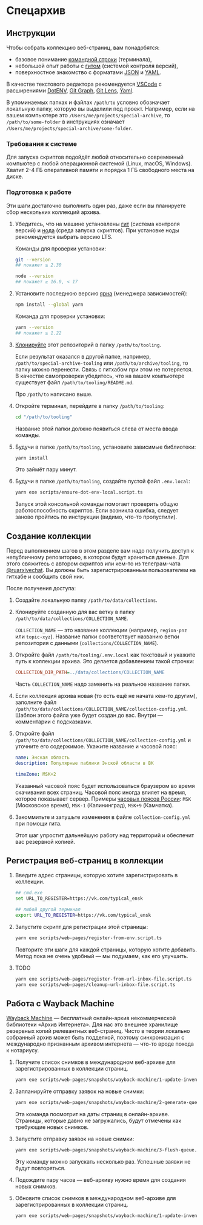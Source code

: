 # Спецархив

## Инструкции

Чтобы собрать коллекцию веб-страниц, вам понадобятся:

- базовое понимание [командной строки](https://ru.wikipedia.org/wiki/Интерфейс_командной_строки) (терминала),
- небольшой опыт работы с [гитом](https://ru.wikipedia.org/wiki/Git) (системой контроля версий),
- поверхностное знакомство с форматами [JSON](https://ru.wikipedia.org/wiki/JSON) и [YAML](https://ru.wikipedia.org/wiki/YAML).

В качестве текстового редактора рекомендуется [VSCode](https://code.visualstudio.com) с расширениями
[DotENV](https://marketplace.visualstudio.com/items?itemName=mikestead.dotenv),
[Git Graph](https://marketplace.visualstudio.com/items?itemName=mhutchie.git-graph),
[Git Lens](https://marketplace.visualstudio.com/items?itemName=eamodio.gitlens),
[Yaml](https://marketplace.visualstudio.com/items?itemName=redhat.vscode-yaml).

В упоминаемых папках и файлах `/path/to` условно обозначает локальную папку, которую вы выделили под проект.
Например, если на вашем компьютере это `/Users/me/projects/special-archive`, то `/path/to/some-folder` в инструкциях означает `/Users/me/projects/special-archive/some-folder`.

### Требования к системе

Для запуска скриптов подойдёт любой относительно современный компьютер с любой операционной системой (Linux, macOS, Windows).
Хватит 2-4 ГБ оперативной памяти и порядка 1 ГБ свободного места на диске.

### Подготовка к работе

Эти шаги достаточно выполнить один раз, даже если вы планируете сбор нескольких коллекций архива.

1.  Убедитесь, что на машине установлены [гит](https://git-scm.com/) (система контроля версий) и [нода](https://nodejs.org/ru/) (среда запуска скриптов).
    При установке ноды рекомендуется выбрать версию LTS.

    Команды для проверки установки:

    ```sh
    git --version
    ## покажет ≥ 2.30
    
    node --version
    ## покажет ≥ 16.0, < 17
    ```

1.  Установите последнюю версию [ярна](https://yarnpkg.com) (менеджера зависимостей):

    ```sh
    npm install --global yarn
    ```

    Команда для проверки установки:

    ```sh
    yarn --version
    ## покажет ≥ 1.22
    ```

1.  [Клонируйте](https://docs.github.com/en/github/creating-cloning-and-archiving-repositories/cloning-a-repository) этот репозиторий в папку `/path/to/tooling`.

    Если результат оказался в другой папке, например, `/path/to/special-archive-tooling` или `/path/to/archive/tooling`, то папку можно перенести.
    Связь с гитхабом при этом не потеряется.
    В качестве самопроверки убедитесь, что на вашем компьютере существует файл `/path/to/tooling/README.md`.

    Про `/path/to` написано выше.

1.  Откройте терминал, перейдите в папку `/path/to/tooling`:

    ```sh
    cd "/path/to/tooling"
    ```

    Название этой папки должно появиться слева от места ввода команды.

1.  Будучи в папке `/path/to/tooling`, установите зависимые библиотеки:

    ```sh
    yarn install
    ```

    Это займёт пару минут.

1.  Будучи в папке `/path/to/tooling`, создайте пустой файл `.env.local`:

    ```sh
    yarn exe scripts/ensure-dot-env-local.script.ts
    ```

    Запуск этой консольной команды помогает проверить общую работоспособность скриптов.
    Если возникла ошибка, следует заново пройтись по инструкции (видимо, что-то пропустили).

## Создание коллекции

Перед выполнением шагов в этом разделе вам надо получить доступ к непубличному репозиторию, в котором будут храниться данные.
Для этого свяжитесь с автором скриптов или кем-то из телеграм-чата [@ruarxivechat](https://t.me/ruarxivechat).
Вы должны быть зарегистрированным пользователем на гитхабе и сообщить свой ник.

После получения доступа:

1.  Создайте локальную папку `/path/to/data/collections`.

1.  Клонируйте созданную для вас ветку в папку `/path/to/data/collections/COLLECTION_NAME`.

    `COLLECTION_NAME` — это название коллекции (например, `region-pnz` или `topic-xyz`).
    Название папки соответствует названию ветки репозитория с данными (`collections/COLLECTION_NAME`).

1.  Откройте файл `/path/to/tooling/.env.local` как текстовый и укажите путь к коллекции архива.
    Это делается добавлением такой строчки:

    ```ini
    COLLECTION_DIR_PATH=../data/collections/COLLECTION_NAME
    ```

    Часть `COLLECTION_NAME` надо заменить на реальное название папки.

1.  Если коллекция архива новая (то есть ещё не начата кем-то другим), заполните файл `/path/to/data/collections/COLLECTION_NAME/collection-config.yml`.
    Шаблон этого файла уже будет создан до вас.
    Внутри — комментарии с подсказками.

1.  Откройте файл `/path/to/data/collections/COLLECTION_NAME/collection-config.yml` и уточните его содержимое.
    Укажите название и часовой пояс:

    ```yml
    name: Энская область
    description: Популярные паблики Энской области в ВК

    timeZone: MSK+2
    ```

    Указанный часовой пояс будет использоваться браузером во время скачивания всех страниц.
    Часовой пояс иногда влияет на время, которое показывает сервер.
    Примеры [часовых поясов России](https://ru.wikipedia.org/wiki/%D0%92%D1%80%D0%B5%D0%BC%D1%8F_%D0%B2_%D0%A0%D0%BE%D1%81%D1%81%D0%B8%D0%B8): `MSK` (Московское время), `MSK-1` (Калининград), `MSK+9` (Камчатка).

1.  Закоммитьте и запушьте изменения в файле `collection-config.yml` при помощи гита.

    Этот шаг упростит дальнейшую работу над территорий и обеспечит вас резервной копией.

## Регистрация веб-страниц в коллекции

1.  Введите адрес страницы, которую хотите зарегистрировать в коллекции.

    ```sh
    ## cmd.exe
    set URL_TO_REGISTER=https://vk.com/typical_ensk
    
    ## любой другой терминал
    export URL_TO_REGISTER=https://vk.com/typical_ensk
    ```

1.  Запустите скрипт для регистрации этой страницы:

    ```sh
    yarn exe scripts/web-pages/register-from-env.script.ts
    ```

    Повторите эти шаги для каждой страницы, которую хотите добавить.
    Метод пока не очень удобный — мы подумаем, как его улучшить.

1.  TODO

    ```sh
    yarn exe scripts/web-pages/register-from-url-inbox-file.script.ts
    yarn exe scripts/web-pages/cleanup-url-inbox-file.script.ts
    ```

## Работа с Wayback Machine

[Wayback Machine](https://ru.wikipedia.org/wiki/Wayback_Machine) — бесплатный онлайн-архив некоммерческой библиотеки «Архив Интернета».
Для нас это внешнее хранилище резервных копий релевантных веб-страниц.
Чисто в теории локально собранный архив может быть подделкой, поэтому синхронизация с международно признанным архивом интернета — что-то вроде похода к нотариусу.

1.  Получите список снимков в международном веб-архиве для зарегистрированных в коллекции страниц.

    ```sh
    yarn exe scripts/web-pages/snapshots/wayback-machine/1-update-inventory.script.ts
    ```

1.  Запланируйте отправку заявок на новые снимки:

    ```sh
    yarn exe scripts/web-pages/snapshots/wayback-machine/2-generate-queue.script.ts
    ```

    Эта команда посмотрит на даты страниц в онлайн-архиве.
    Страницы, которые давно не загружались, будут отмечены как требующие новых снимков.

1.  Запустите отправку заявок на новые снимки:

    ```sh
    yarn exe scripts/web-pages/snapshots/wayback-machine/3-flush-queue.script.ts
    ```

    Эту команду можно запускать несколько раз.
    Успешные заявки не будут повторяться.

1.  Подождите пару часов — веб-архиву нужно время для создания новых снимков.

1.  Обновите список снимков в международном веб-архиве для зарегистрированных в коллекции страниц.

    ```sh
    yarn exe scripts/web-pages/snapshots/wayback-machine/1-update-inventory.script.ts
    ```

<!--

## post-mvp

```sh
yarn exe scripts/collection/init.script.ts
```

```sh
yarn exe scripts/web-pages/snapshots/playwright/1-update-inventory.script.ts
yarn exe scripts/web-pages/snapshots/playwright/2-generate-queue.script.ts
yarn exe scripts/web-pages/snapshots/playwright/3-flush-queue.script.ts
yarn exe scripts/web-pages/snapshots/playwright/9-generate-summaries.script.ts

yarn exe scripts/web-pages/snapshots/playwright/1-update-inventory.script.ts
```

```sh
yarn exe scripts/web-pages/snapshots/generate-summary-combinations.script.ts
yarn exe scripts/web-pages/annotations/update-from-snapshot-summary-combinations.script.ts
yarn exe scripts/web-pages/register-from-annotations.script.ts
```

1.  submit feeds to web archive (interval)

1.  get post snapshot

-->
